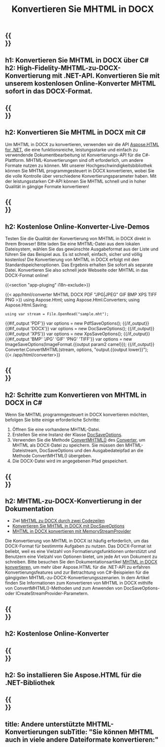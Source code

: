 ﻿---
translation: true
template: /templates/_template-conversion-child.md
title: Konvertieren Sie MHTML in DOCX
description: Konvertieren Sie MHTML in DOCX in C#. Verwenden Sie einfach die Konverter-API innerhalb von ASP.NET oder einer beliebigen .NET-Anwendung. Probieren Sie kostenlos online MHTML to DOCX Converter aus!
url: /net/conversion/mhtml-to-docx/
family: html
platformtag: net
feature: conversion
informat: MHTML
outformat: DOCX
otherformats: PDF XPS GIF JPEG PNG TIFF BMP
---

{{<section banner>}}
---
h1: Konvertieren Sie MHTML in DOCX über C#
h2: High-Fidelity-MHTML-zu-DOCX-Konvertierung mit .NET-API. Konvertieren Sie mit unserem kostenlosen Online-Konverter MHTML sofort in das DOCX-Format.
---

{{<section overview>}}
---
h2: Konvertieren Sie MHTML in DOCX mit C#
---

Um MHTML in DOCX zu konvertieren, verwenden wir die API [Aspose.HTML for .NET](https://products.aspose.com/html/net/), die eine funktionsreiche, leistungsstarke und einfach zu verwendende Dokumentbearbeitung ist Konvertierungs-API für die C#-Plattform. MHTML-Konvertierungen sind oft erforderlich, um andere Formate nutzen zu können. Mit unserer Hochgeschwindigkeitsbibliothek können Sie MHTML programmgesteuert in DOCX konvertieren, wobei Sie die volle Kontrolle über verschiedene Konvertierungsparameter haben. Mit der leistungsstarken C#-API können Sie MHTML schnell und in hoher Qualität in gängige Formate konvertieren!

{{<section demos>}}
---
h2: Kostenlose Online-Konverter-Live-Demos
---

Testen Sie die Qualität der Konvertierung von MHTML in DOCX direkt in Ihrem Browser! Bitte laden Sie eine MHTML-Datei aus dem lokalen Dateisystem, wählen Sie das gewünschte Ausgabeformat aus der Liste und führen Sie das Beispiel aus. Es ist schnell, einfach, sicher und völlig kostenlos! Die Konvertierung von MHTML in DOCX erfolgt mit den Standardspeicheroptionen. Das Ergebnis erhalten Sie sofort als separate Datei. Konvertieren Sie also schnell jede Webseite oder MHTML in das DOCX-Format online!

{{<section "app-pluging" i18n-exclude>}}

{{< app/html/converter MHTML DOCX PDF "JPG|JPEG" GIF BMP XPS TIFF PNG >}}
using Aspose.Html;
using Aspose.Html.Converters;
using Aspose.Html.Saving;

    using var stream = File.OpenRead("sample.mht");
{{#if_output 'PDF'}}
    var options = new PdfSaveOptions();
{{/if_output}}
{{#if_output 'DOCX'}}
    var options = new DocSaveOptions();
{{/if_output}}
{{#if_output 'XPS'}}
    var options = new XpsSaveOptions();
{{/if_output}}
{{#if_output 'BMP' 'JPG' 'GIF' 'PNG' 'TIFF'}}
    var options = new ImageSaveOptions(ImageFormat.{{output param2 camel}});
{{/if_output}}
    Converter.ConvertMHTML(stream, options, "output.{{output lower}}");   
{{< /app/html/converter>}} 


{{<section steps>}}
---
h2: Schritte zum Konvertieren von MHTML in DOCX in C#
---

Wenn Sie MHTML programmgesteuert in DOCX konvertieren möchten, befolgen Sie bitte einige erforderliche Schritte:
1. Öffnen Sie eine vorhandene MHTML-Datei.
1. Erstellen Sie eine Instanz der Klasse [DocSaveOptions](https://apireference.aspose.com/html/net/aspose.html.saving/docsaveoptions).
1. Verwenden Sie die Methode [ConvertMHTML()](https://apireference.aspose.com/html/net/aspose.html.converters.converter/convertmhtml/methods/29) des [Converter](https://apireference.aspose.com/html/net/aspose.html.converters/converter), um MHTML als DOCX-Datei zu speichern. Sie müssen den MHTML-Dateistream, DocSaveOptions und den Ausgabedateipfad an die Methode ConvertMHTML() übergeben.
1. Die DOCX-Datei wird im angegebenen Pfad gespeichert.




{{<section documentation>}}
---
h2: MHTML-zu-DOCX-Konvertierung in der Dokumentation
---

  - Ziel <a href="https://docs.aspose.com/html/net/converting-between-formats/mhtml-to-docx/#mhtml-to-docx-by-two-lines-of-code" target="_blank">MHTML zu DOCX durch zwei Codezeilen</a>
  - <a href="https://docs.aspose.com/html/net/converting-between-formats/mhtml-to-docx/#convert-mhtml-to-docx-using-docsaveoptions" target="_blank" >Konvertieren Sie MHTML in DOCX mit DocSaveOptions</a>
  - <a href="https://docs.aspose.com/html/net/converting-between-formats/mhtml-to-docx/#output-stream-providers" target="_blank">MHTML in DOCX konvertieren mit MemoryStreamProvider</a>

Die Konvertierung von MHTML in DOCX ist häufig erforderlich, um das DOCX-Format für bestimmte Aufgaben zu nutzen. Das DOCX-Format ist beliebt, weil es eine Vielzahl von Formatierungsfunktionen unterstützt und Benutzern eine Vielzahl von Optionen bietet, um jede Art von Dokument zu schreiben. Bitte besuchen Sie den Dokumentationsartikel [MHTML in DOCX konvertieren](https://docs.aspose.com/html/net/converting-between-formats/mhtml-to-docx/), um mehr über Aspose.HTML für die .NET-API zu erfahren Konvertierungsfeatures und zur Betrachtung von C#-Beispielen für die gängigsten MHTML-zu-DOCX-Konvertierungsszenarien. In dem Artikel finden Sie Informationen zum Konvertieren von MHTML in DOCX mithilfe von ConvertMHTML()-Methoden und zum Anwenden von DocSaveOptions- oder ICreateStreamProvider-Parametern.

{{<section online-converters>}}
---
h2: Kostenlose Online-Konverter
---

{{<section get-started>}}
---
h2: So installieren Sie Aspose.HTML für die .NET-Bibliothek
---

{{<section other-conversions>}}
---
title: Andere unterstützte MHTML-Konvertierungen
subTitle: "Sie können MHTML auch in viele andere Dateiformate konvertieren:"
---